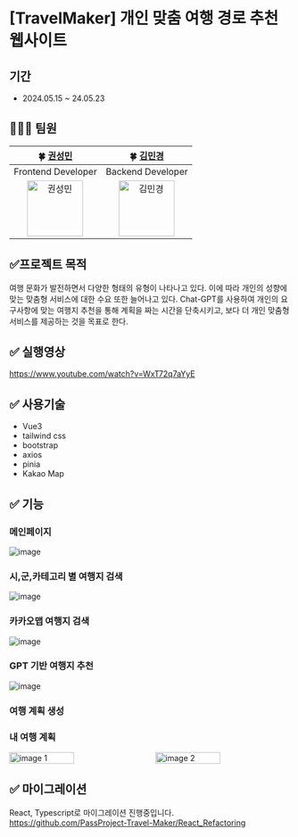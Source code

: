 # [TravelMaker] 개인 맞춤 여행 경로 추천 웹사이트

## 기간
- 2024.05.15 ~ 24.05.23
## 👩‍👧‍👧 팀원

| 🍀 [권성민](https://github.com/kwonja) | 🍀 [김민경](https://github.com/minkyung73) |
| :-----------------------------------: | :-----------------------------------: |
| Frontend Developer | Backend Developer |
| <img src="https://avatars.githubusercontent.com/kwonja" alt="권성민" width="100" /> | <img src="https://avatars.githubusercontent.com/minkyung73" alt="김민경" width="100" /> |

## ✅프로젝트 목적
여행 문화가 발전하면서 다양한 형태의 유형이 나타나고 있다. 이에 따라 개인의 성향에 맞는 맞춤형 서비스에 대한 수요 또한 늘어나고 있다.
Chat-GPT를 사용하여 개인의 요구사항에 맞는 여행지 추천을 통해 계획을 짜는 시간을 단축시키고, 보다 더 개인 맞춤형 서비스를 제공하는 것을 목표로 한다.

## ✅ 실행영상
https://www.youtube.com/watch?v=WxT72q7aYyE

## ✅ 사용기술

- Vue3
- tailwind css
- bootstrap
- axios
- pinia
- Kakao Map

## ✅ 기능

### 메인페이지
![image](https://github.com/PassProject-Travel-Maker/Frontend/assets/42410000/2188e88e-3caf-4db3-9eee-c1d122776a13)

### 시,군,카테고리 별 여행지 검색
![image](https://github.com/PassProject-Travel-Maker/Frontend/assets/42410000/b0805ecc-cb17-4deb-b4db-677799c00e4e)

### 카카오맵 여행지 검색
![image](https://github.com/PassProject-Travel-Maker/Frontend/assets/42410000/eae0e49b-7f01-4259-9931-e2d46cafd47c)

### GPT 기반 여행지 추천
![image](https://github.com/PassProject-Travel-Maker/Frontend/assets/42410000/37ab0038-dd8a-4b82-947c-8c43b3463411)
### 여행 계획 생성

### 내 여행 계획
<div style="display: flex; justify-content: space-between;">
  
<img src="https://github.com/PassProject-Travel-Maker/Frontend/assets/42410000/e780be44-d6d4-4d76-94a9-3cbdfdbaae03" alt="image 1" style="width: 48%;"/>
<img src="https://github.com/PassProject-Travel-Maker/Frontend/assets/42410000/2180632c-ef3a-4d75-9598-ffe172e20481" alt="image 2" style="width: 48%;"/>

</div>

## ✅ 마이그레이션
React, Typescript로 마이그레이션 진행중입니다.
https://github.com/PassProject-Travel-Maker/React_Refactoring

